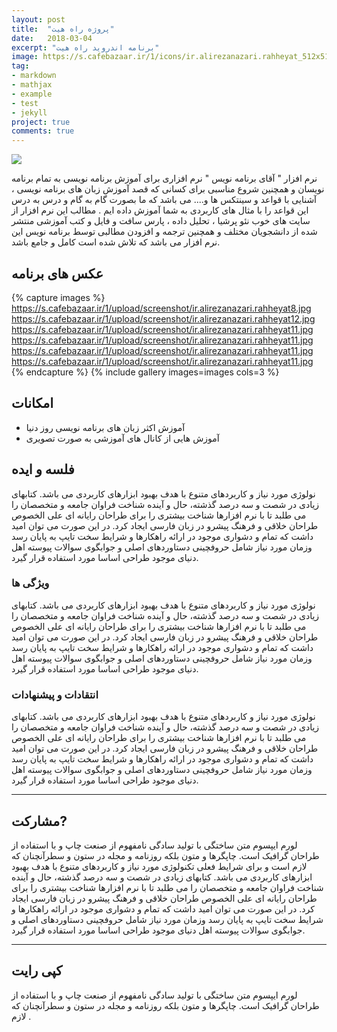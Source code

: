 ```yaml
---
layout: post
title:  "پروژه راه هیت"
date:   2018-03-04
excerpt: "برنامه اندروید راه هیت"
image: https://s.cafebazaar.ir/1/icons/ir.alirezanazari.rahheyat_512x512.png
tag:
- markdown 
- mathjax
- example
- test
- jekyll
project: true
comments: true
---
```


![](https://s.cafebazaar.ir/1/icons/ir.alirezanazari.rahheyat_512x512.png)    
         
نرم افزار " آقای برنامه نویس " نرم افزاری برای آموزش برنامه نویسی به تمام برنامه نویسان و همچنین شروع مناسبی برای کسانی که قصد آموزش زبان های برنامه نویسی ، آشنایی با قواعد و سینتکس ها و.... می باشد که ما بصورت گام به گام و درس به درس این قواعد را با مثال های کاربردی به شما آموزش داده ایم . مطالب این نرم افزار از سایت های خوب نئو پرشیا ، تحلیل داده ، پارس سافت و فایل و کتب آموزشی منتشر شده از دانشجویان مختلف و همچنین ترجمه و افزودن مطالبی توسط برنامه نویس این نرم افزار می باشد که تلاش شده است کامل و جامع باشد.


## عکس های برنامه

{% capture images %}
https://s.cafebazaar.ir/1/upload/screenshot/ir.alirezanazari.rahheyat8.jpg
  https://s.cafebazaar.ir/1/upload/screenshot/ir.alirezanazari.rahheyat12.jpg
  https://s.cafebazaar.ir/1/upload/screenshot/ir.alirezanazari.rahheyat11.jpg
  https://s.cafebazaar.ir/1/upload/screenshot/ir.alirezanazari.rahheyat11.jpg
  https://s.cafebazaar.ir/1/upload/screenshot/ir.alirezanazari.rahheyat11.jpg
  https://s.cafebazaar.ir/1/upload/screenshot/ir.alirezanazari.rahheyat11.jpg
{% endcapture %}
{% include gallery images=images cols=3 %}


      
## امکانات
* آموزش اکثر زبان های برنامه نویسی روز دنیا
* آموزش هایی از کانال های آموزشی به صورت تصویری   
     



## فلسه و ایده

نولوژی مورد نیاز و کاربردهای متنوع با هدف بهبود ابزارهای کاربردی می باشد. کتابهای زیادی در شصت و سه درصد گذشته، حال و آینده شناخت فراوان جامعه و متخصصان را می طلبد تا با نرم افزارها شناخت بیشتری را برای طراحان رایانه ای علی الخصوص طراحان خلاقی و فرهنگ پیشرو در زبان فارسی ایجاد کرد. در این صورت می توان امید داشت که تمام و دشواری موجود در ارائه راهکارها و شرایط سخت تایپ به پایان رسد وزمان مورد نیاز شامل حروفچینی دستاوردهای اصلی و جوابگوی سوالات پیوسته اهل دنیای موجود طراحی اساسا مورد استفاده قرار گیرد.

### ویژگی ها

نولوژی مورد نیاز و کاربردهای متنوع با هدف بهبود ابزارهای کاربردی می باشد. کتابهای زیادی در شصت و سه درصد گذشته، حال و آینده شناخت فراوان جامعه و متخصصان را می طلبد تا با نرم افزارها شناخت بیشتری را برای طراحان رایانه ای علی الخصوص طراحان خلاقی و فرهنگ پیشرو در زبان فارسی ایجاد کرد. در این صورت می توان امید داشت که تمام و دشواری موجود در ارائه راهکارها و شرایط سخت تایپ به پایان رسد وزمان مورد نیاز شامل حروفچینی دستاوردهای اصلی و جوابگوی سوالات پیوسته اهل دنیای موجود طراحی اساسا مورد استفاده قرار گیرد.



### انتقادات و پیشنهادات


نولوژی مورد نیاز و کاربردهای متنوع با هدف بهبود ابزارهای کاربردی می باشد. کتابهای زیادی در شصت و سه درصد گذشته، حال و آینده شناخت فراوان جامعه و متخصصان را می طلبد تا با نرم افزارها شناخت بیشتری را برای طراحان رایانه ای علی الخصوص طراحان خلاقی و فرهنگ پیشرو در زبان فارسی ایجاد کرد. در این صورت می توان امید داشت که تمام و دشواری موجود در ارائه راهکارها و شرایط سخت تایپ به پایان رسد وزمان مورد نیاز شامل حروفچینی دستاوردهای اصلی و جوابگوی سوالات پیوسته اهل دنیای موجود طراحی اساسا مورد استفاده قرار گیرد.


---

## مشارکت?

لورم ایپسوم متن ساختگی با تولید سادگی نامفهوم از صنعت چاپ و با استفاده از طراحان گرافیک است. چاپگرها و متون بلکه روزنامه و مجله در ستون و سطرآنچنان که لازم است و برای شرایط فعلی تکنولوژی مورد نیاز و کاربردهای متنوع با هدف بهبود ابزارهای کاربردی می باشد. کتابهای زیادی در شصت و سه درصد گذشته، حال و آینده شناخت فراوان جامعه و متخصصان را می طلبد تا با نرم افزارها شناخت بیشتری را برای طراحان رایانه ای علی الخصوص طراحان خلاقی و فرهنگ پیشرو در زبان فارسی ایجاد کرد. در این صورت می توان امید داشت که تمام و دشواری موجود در ارائه راهکارها و شرایط سخت تایپ به پایان رسد وزمان مورد نیاز شامل حروفچینی دستاوردهای اصلی و جوابگوی سوالات پیوسته اهل دنیای موجود طراحی اساسا مورد استفاده قرار گیرد.

---

## کپی رایت

لورم ایپسوم متن ساختگی با تولید سادگی نامفهوم از صنعت چاپ و با استفاده از طراحان گرافیک است. چاپگرها و متون بلکه روزنامه و مجله در ستون و سطرآنچنان که لازم .
